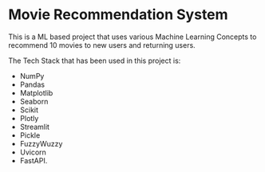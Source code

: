 # Movie Recommendation System

This is a ML based project that uses various Machine Learning Concepts to recommend 10 movies to new users and returning users.

The Tech Stack that has been used in this project is:
- NumPy
- Pandas 
- Matplotlib
- Seaborn
- Scikit
- Plotly
- Streamlit
- Pickle
- FuzzyWuzzy
- Uvicorn
- FastAPI.
